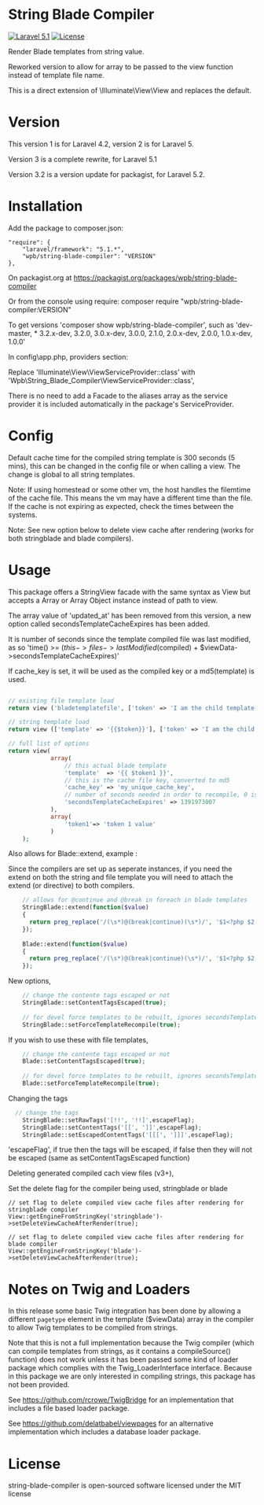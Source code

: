 String Blade Compiler
=======================
[![Laravel 5.1](https://img.shields.io/badge/Laravel-5.1-orange.svg?style=flat-square)](http://laravel.com)
[![License](http://img.shields.io/badge/license-MIT-brightgreen.svg?style=flat-square)](https://tldrlegal.com/license/mit-license)

Render Blade templates from string value.

Reworked version to allow for array to be passed to the view function instead of template file name.

This is a direct extension of \Illuminate\View\View and replaces the default.

Version
=======================
This version 1 is for Laravel 4.2, version 2 is for Laravel 5.

Version 3 is a complete rewrite, for Laravel 5.1

Version 3.2 is a version update for packagist, for Laravel 5.2.

Installation
=======================

Add the package to composer.json:

	"require": {
		"laravel/framework": "5.1.*",
		"wpb/string-blade-compiler": "VERSION"
	},
	
On packagist.org at https://packagist.org/packages/wpb/string-blade-compiler
	
Or from the console using require: composer require "wpb/string-blade-compiler:VERSION"
 	
To get versions 'composer show wpb/string-blade-compiler', such as 'dev-master, * 3.2.x-dev, 3.2.0, 3.0.x-dev, 3.0.0, 2.1.0, 2.0.x-dev, 2.0.0, 1.0.x-dev, 1.0.0'

In config\app.php, providers section:

Replace 'Illuminate\View\ViewServiceProvider::class' with 'Wpb\String_Blade_Compiler\ViewServiceProvider::class',
	
There is no need to add a Facade to the aliases array as the service provider it is included automatically in the package's ServiceProvider.

Config
=======================

Default cache time for the compiled string template is 300 seconds (5 mins), this can be changed in the config file or when calling a view. The change is global to all string templates.

Note: If using homestead or some other vm, the host handles the filemtime of the cache file. This means the vm may have a different time than the file. If the cache is not expiring as expected, check the times between the systems.

Note: See new option below to delete view cache after rendering (works for both stringblade and blade compilers).

Usage
=======================

This package offers a StringView facade with the same syntax as View but accepts a Array or Array Object instance instead of path to view.

The array value of 'updated_at' has been removed from this version, a new option called secondsTemplateCacheExpires has been added.

It is number of seconds since the template compiled file was last modified, as so 'time() >= ($this->files->lastModified($compiled) + $viewData->secondsTemplateCacheExpires)'

If cache_key is set, it will be used as the compiled key or a md5(template) is used.

```php

// existing file template load
return view ('bladetemplatefile', ['token' => 'I am the child template']);

// string template load
return view (['template' => '{{$token}}'], ['token' => 'I am the child template']);

// full list of options
return view(
			array(
				// this actual blade template
				'template'  => '{{ $token1 }}',
				// this is the cache file key, converted to md5
				'cache_key' => 'my_unique_cache_key',
				// number of seconds needed in order to recompile, 0 is always recompile
				'secondsTemplateCacheExpires' => 1391973007
			),
			array(
				'token1'=> 'token 1 value'
			)
	);
```

Also allows for Blade::extend, example :

Since the compilers are set up as seperate instances, if you need the extend on both the string and file template you will need to attach the extend (or directive) to both compilers.

```php
	// allows for @continue and @break in foreach in blade templates
	StringBlade::extend(function($value)
	{
	  return preg_replace('/(\s*)@(break|continue)(\s*)/', '$1<?php $2; ?>$3', $value);
	});
	
	Blade::extend(function($value)
	{
	  return preg_replace('/(\s*)@(break|continue)(\s*)/', '$1<?php $2; ?>$3', $value);
	});
```

New options,

```php
	// change the contente tags escaped or not
	StringBlade::setContentTagsEscaped(true);
	
	// for devel force templates to be rebuilt, ignores secondsTemplateCacheExpires
    StringBlade::setForceTemplateRecompile(true);	
```

If you wish to use these with file templates, 

```php
	// change the contente tags escaped or not
	Blade::setContentTagsEscaped(true);
	
	// for devel force templates to be rebuilt, ignores secondsTemplateCacheExpires
    Blade::setForceTemplateRecompile(true);	
```

Changing the tags

```php
  // change the tags
    StringBlade::setRawTags('[!!', '!!]',escapeFlag);
    StringBlade::setContentTags('[[', ']]',escapeFlag);
    StringBlade::setEscapedContentTags('[[[', ']]]',escapeFlag);
```

'escapeFlag', if true then the tags will be escaped, if false then they will not be escaped (same as setContentTagsEscaped function)

Deleting generated compiled cach view files (v3+),

Set the delete flag for the compiler being used, stringblade or blade
```
// set flag to delete compiled view cache files after rendering for stringblade compiler
View::getEngineFromStringKey('stringblade')->setDeleteViewCacheAfterRender(true);

// set flag to delete compiled view cache files after rendering for blade compiler
View::getEngineFromStringKey('blade')->setDeleteViewCacheAfterRender(true);
```

Notes on Twig and Loaders
=======================

In this release some basic Twig integration has been done by allowing a different `pagetype`
element in the template ($viewData) array in the compiler to allow Twig templates to be
compiled from strings.

Note that this is not a full implementation because the Twig compiler (which can compile
templates from strings, as it contains a compileSource() function) does not work unless it
has been passed some kind of loader package which complies with the Twig_LoaderInterface
interface.  Because in this package we are only interested in compiling strings, this
package has not been provided.

See https://github.com/rcrowe/TwigBridge for an implementation that includes a file based
loader package.

See https://github.com/delatbabel/viewpages for an alternative implementation which includes
a database loader package.

License
=======================

string-blade-compiler is open-sourced software licensed under the MIT license
